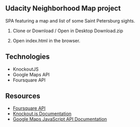## Udacity Neighborhood Map project
SPA featuring a map and list of some Saint Petersburg sights.


1. Clone or Download / Open in Desktop Download.zip


2. Open index.html in the browser.

## Technologies
* KnockoutJS
* Google Maps API
* Foursquare API

## Resources
* [Foursquare API](https://developer.foursquare.com/)
* [Knockout.js Documentation](http://knockoutjs.com/documentation/introduction.html)
* [Google Maps JavaScript API Documentation](https://developers.google.com/maps/documentation/javascript/tutorial)

